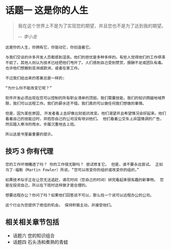 # 话题一 这是你的人生

  > 我在这个世界上不是为了实现您的期望，并且您也不是为了达到我的期望。
  >
  > -- <cite>李小龙</cite>


    这是你的人生，你拥有它，你驱动它，你创造着它。

    与我们交谈的许多开发人员都感到沮丧。他们的担忧是多种多样的。有些人觉得他们的工作停滞不前了。其他人则认为技术已经把他们甩开了。人们感到自己受到赞赏，报酬不足或团队有毒。 也许他们想搬到亚洲或欧洲，或者在家工作。

    不过我们给出来的答案总是一样的:

    “为什么你不能改变它呢？”

    软件开发必须出现在您可以控制的所有职业清单的顶部。我们需要技能，我们的知识跨越地域界限，我们可以远程工作。我们的薪水还不错。我们真的可以做任何我们想做的事情。

    但是，因为某些原因, 开发者看上去好像比较抵抗改变。他们渴望并且希望情况会好起来。他们看着自己的技能过时，并抱怨自己的公司没有培训他们。 他们看着公交车上异国情调的广告，然后踏入寒冷的雨水，步履沉重地去上班。

    所以这是书里最重要的提示。

## 技巧 3 你有代理

    您的工作环境糟透了吗？ 你的工作很无聊吗？ 尝试修复它。 但是，请不要永远尝试。 正如马丁·福勒（Martin Fowler）所说，“您可以改变你的组织或改变你的组织。”

    如果技术似乎正在让您无法追赶，请花时间（您自己的时间）研究看起来很有趣的新事物。 您是在投资自己，所以在下班时这样做才是合理的。

    想要远程办公？你问了吗？如果他们回答说不可以，那么找一个说可以远程办公的公司。

    这个行业为您提供了绝佳的机会。 保持积极主动，并接受他们。

## 相关相关章节包括

 - 话题六 您的知识组合
 - 话题四 石头汤和煮熟的青蛙
